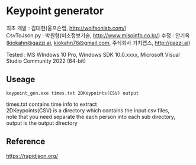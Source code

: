 # Keypoint generator

최초 개발 : 김대현(울프슨랩, http://wolfsonlab.com/)    
CsvToJson.py : 박원형(미소정보기술, http://www.misoinfo.co.kr/)
수정 : 안기옥(kiokahn@gazzi.ai, kiokahn76@gmail.com, 주식회사 가치랩스, http://gazzi.ai)

Tested :  MS WIndows 10 Pro, Windows SDK 10.0.xxxx, Microsoft Visual Studio Community 2022 (64-bit) 

## Useage
```
keypoint_gen.exe times.txt 2DKeypoints(CSV) output
```

times.txt contains time info to extract    
2DKeypoints(CSV) is a directory which contains the input csv files,    
note that you need separate the each person into each sub directory,    
output is the output directory    

## Reference

https://rapidjson.org/